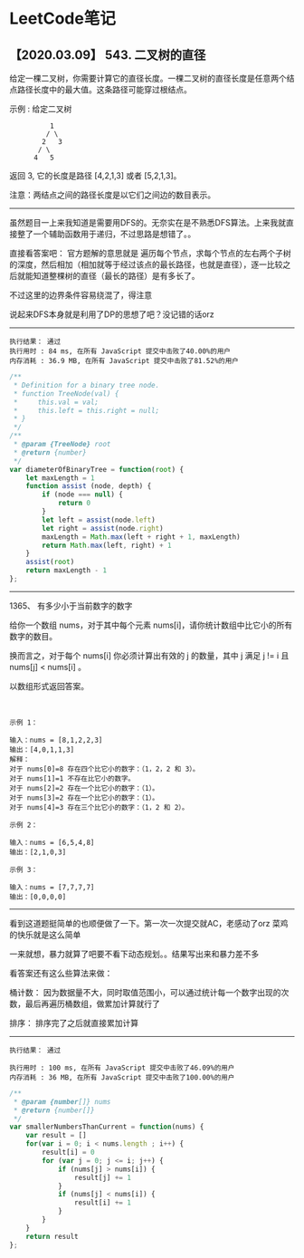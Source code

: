 # LeetCode笔记

## 【2020.03.09】  543. 二叉树的直径

给定一棵二叉树，你需要计算它的直径长度。一棵二叉树的直径长度是任意两个结点路径长度中的最大值。这条路径可能穿过根结点。

示例 :
给定二叉树
```
          1
         / \
        2   3
       / \     
      4   5       
```
返回 3, 它的长度是路径 [4,2,1,3] 或者 [5,2,1,3]。

注意：两结点之间的路径长度是以它们之间边的数目表示。


*** 

虽然题目一上来我知道是需要用DFS的。无奈实在是不熟悉DFS算法。上来我就直接整了一个辅助函数用于递归，不过思路是想错了。。

直接看答案吧： 官方题解的意思就是 遍历每个节点，求每个节点的左右两个子树的深度，然后相加（相加就等于经过该点的最长路径，也就是直径），逐一比较之后就能知道整棵树的直径（最长的路径）是有多长了。

不过这里的边界条件容易绕混了，得注意

说起来DFS本身就是利用了DP的思想了吧？没记错的话orz


***

```
执行结果： 通过
执行用时 : 84 ms, 在所有 JavaScript 提交中击败了40.00%的用户
内存消耗 : 36.9 MB, 在所有 JavaScript 提交中击败了81.52%的用户
```

```javascript
/**
 * Definition for a binary tree node.
 * function TreeNode(val) {
 *     this.val = val;
 *     this.left = this.right = null;
 * }
 */
/**
 * @param {TreeNode} root
 * @return {number}
 */
var diameterOfBinaryTree = function(root) {
    let maxLength = 1
    function assist (node, depth) {
        if (node === null) {
            return 0
        }
        let left = assist(node.left)
        let right = assist(node.right)
        maxLength = Math.max(left + right + 1, maxLength)
        return Math.max(left, right) + 1
    }
    assist(root)
    return maxLength - 1
};
```

*** 


1365、 有多少小于当前数字的数字

给你一个数组 nums，对于其中每个元素 nums[i]，请你统计数组中比它小的所有数字的数目。

换而言之，对于每个 nums[i] 你必须计算出有效的 j 的数量，其中 j 满足 j != i 且 nums[j] < nums[i] 。

以数组形式返回答案。

 
```
示例 1：

输入：nums = [8,1,2,2,3]
输出：[4,0,1,1,3]
解释： 
对于 nums[0]=8 存在四个比它小的数字：（1，2，2 和 3）。 
对于 nums[1]=1 不存在比它小的数字。
对于 nums[2]=2 存在一个比它小的数字：（1）。 
对于 nums[3]=2 存在一个比它小的数字：（1）。 
对于 nums[4]=3 存在三个比它小的数字：（1，2 和 2）。
```
```
示例 2：

输入：nums = [6,5,4,8]
输出：[2,1,0,3]
```
```
示例 3：

输入：nums = [7,7,7,7]
输出：[0,0,0,0]
```

***

看到这道题挺简单的也顺便做了一下。第一次一次提交就AC，老感动了orz 菜鸡的快乐就是这么简单

一来就想，暴力就算了吧要不看下动态规划。。结果写出来和暴力差不多

看答案还有这么些算法来做：

桶计数： 因为数据量不大，同时取值范围小，可以通过统计每一个数字出现的次数，最后再遍历桶数组，做累加计算就行了

排序： 排序完了之后就直接累加计算

***

```
执行结果： 通过

执行用时 : 100 ms, 在所有 JavaScript 提交中击败了46.09%的用户
内存消耗 : 36 MB, 在所有 JavaScript 提交中击败了100.00%的用户
```

```javascript
/**
 * @param {number[]} nums
 * @return {number[]}
 */
var smallerNumbersThanCurrent = function(nums) {
    var result = []
    for(var i = 0; i < nums.length ; i++) {
        result[i] = 0
        for (var j = 0; j <= i; j++) {
            if (nums[j] > nums[i]) {
                result[j] += 1
            }
            if (nums[j] < nums[i]) {
                result[i] += 1
            }
        }
    }
    return result
};
```
